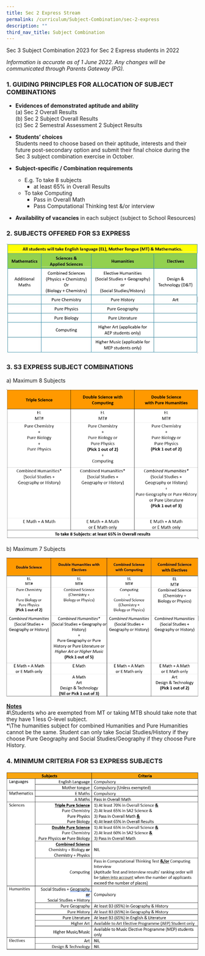 ```yaml
---
title: Sec 2 Express Stream
permalink: /curriculum/Subject-Combination/sec-2-express
description: ""
third_nav_title: Subject Combination
---
```

Sec 3 Subject Combination 2023 for Sec 2 Express students in 2022

*Information is accurate as of 1 June 2022. Any changes will be communicated through Parents Gateway (PG).*

### 1\. GUIDING PRINCIPLES FOR ALLOCATION OF SUBJECT COMBINATIONS

* **Evidences of demonstrated aptitude and ability**   
        (a) Sec 2 Overall Results      
        (b) Sec 2 Subject Overall Results    
        (c) Sec 2 Semestral Assessment 2 Subject Results
				
* **Students’ choices**    
Students need to choose based on their aptitude, interests and their future post-secondary option and submit their final choice during the Sec 3 subject combination exercise in October.
* **Subject-specific / Combination requirements**   
	* E.g. To take 8 subjects
		* at least 65% in Overall Results
	* To take Computing
		* Pass in Overall Math
		* Pass Computational Thinking test &/or interview

* **Availability of vacancies** in each subject (subject to School Resources) 

### 2\. SUBJECTS OFFERED FOR S3 EXPRESS

![](/images/Exp1.jpeg)

### 3\. S3 EXPRESS SUBJECT COMBINATIONS

a) Maximum 8 Subjects 

![](/images/2022_SubCombiEx3.png)

b) Maximum 7 Subjects

![](/images/3Bv2.jpeg)

<strong><u>Notes</u></strong>   
#\Students who are exempted from MT or taking MTB should take note that they have 1 less O-level subject.    
*\The humanities subject for combined Humanities and Pure Humanities cannot be the same. Student can only take Social Studies/History if they choose Pure Geography and Social Studies/Geography if they choose Pure History.

### 4\. MINIMUM CRITERIA FOR S3 EXPRESS SUBJECTS

![](/images/2022_SubCombiEx4.png)